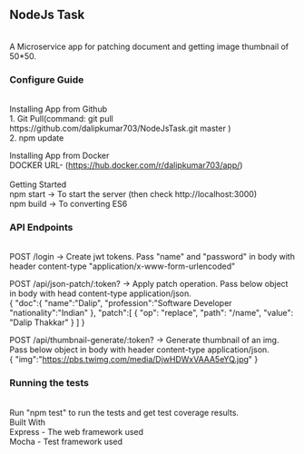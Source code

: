 <h2><b>NodeJs Task</b></h2> <br>
A Microservice app for patching document and getting image thumbnail of 50*50.<br>

<h3><b>Configure Guide</b></h3> <br>
Installing App from Github<br>
1. Git Pull(command: git pull https://github.com/dalipkumar703/NodeJsTask.git master )<br>
2. npm update<br>

Installing App from Docker<br>
 DOCKER URL- (https://hub.docker.com/r/dalipkumar703/app/)<br>
<br>
Getting Started<br>
npm start -> To start the server (then check http://localhost:3000)<br>
npm build -> To converting ES6<br>




<h3><b>API Endpoints</b></h3><br>
POST /login -> Create jwt tokens. Pass "name" and "password" in body with header content-type "application/x-www-form-urlencoded"

POST /api/json-patch/:token? -> Apply patch operation. Pass below object in body with head content-type application/json.
<br>{
	"doc":{
		"name":"Dalip",
		"profession":"Software Developer
		"nationality":"Indian"
	},
	"patch":[
		{ "op": "replace", "path": "/name", "value": "Dalip Thakkar" }
		]
}

POST /api/thumbnail-generate/:token? -> Generate thumbnail of an img. Pass below object in body with header content-type application/json.<br>
{
	"img":"https://pbs.twimg.com/media/DjwHDWxVAAA5eYQ.jpg"
}


<h3><b>Running the tests</b></h3><br>
Run "npm test" to run the tests and get test coverage results.<br>
Built With<br>
Express - The web framework used<br>
Mocha - Test framework used
